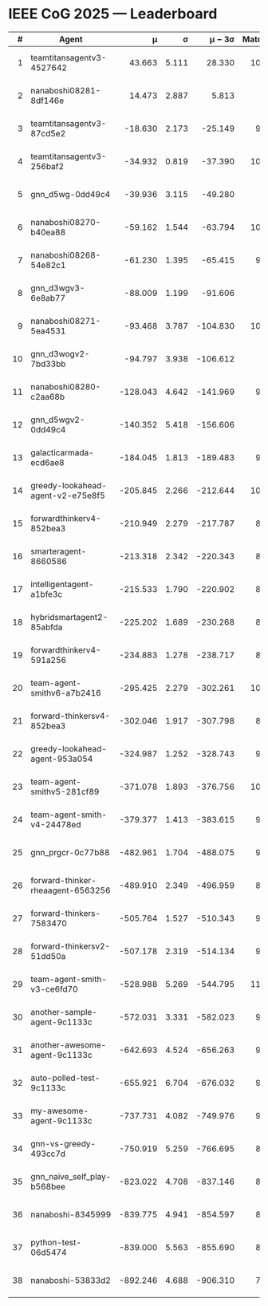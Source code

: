 # IEEE CoG 2025 — Leaderboard

| # | Agent | μ | σ | μ − 3σ | Matches | Updated |
|---:|---|---:|---:|---:|---:|---|
| 1 | teamtitansagentv3-4527642 | 43.663 | 5.111 | 28.330 | 10436 | 2025-08-31 08:30 |
| 2 | nanaboshi08281-8df146e | 14.473 | 2.887 | 5.813 | 396 | 2025-08-31 08:30 |
| 3 | teamtitansagentv3-87cd5e2 | -18.630 | 2.173 | -25.149 | 9378 | 2025-08-31 08:30 |
| 4 | teamtitansagentv3-256baf2 | -34.932 | 0.819 | -37.390 | 10274 | 2025-08-31 08:30 |
| 5 | gnn_d5wg-0dd49c4 | -39.936 | 3.115 | -49.280 | 240 | 2025-08-31 08:30 |
| 6 | nanaboshi08270-b40ea88 | -59.162 | 1.544 | -63.794 | 10220 | 2025-08-31 08:30 |
| 7 | nanaboshi08268-54e82c1 | -61.230 | 1.395 | -65.415 | 9800 | 2025-08-31 08:30 |
| 8 | gnn_d3wgv3-6e8ab77 | -88.009 | 1.199 | -91.606 | 278 | 2025-08-31 08:30 |
| 9 | nanaboshi08271-5ea4531 | -93.468 | 3.787 | -104.830 | 10278 | 2025-08-31 08:30 |
| 10 | gnn_d3wogv2-7bd33bb | -94.797 | 3.938 | -106.612 | 434 | 2025-08-31 08:30 |
| 11 | nanaboshi08280-c2aa68b | -128.043 | 4.642 | -141.969 | 9678 | 2025-08-31 08:30 |
| 12 | gnn_d5wgv2-0dd49c4 | -140.352 | 5.418 | -156.606 | 306 | 2025-08-31 08:30 |
| 13 | galacticarmada-ecd6ae8 | -184.045 | 1.813 | -189.483 | 9380 | 2025-08-31 08:30 |
| 14 | greedy-lookahead-agent-v2-e75e8f5 | -205.845 | 2.266 | -212.644 | 10190 | 2025-08-31 08:30 |
| 15 | forwardthinkerv4-852bea3 | -210.949 | 2.279 | -217.787 | 8228 | 2025-08-31 08:30 |
| 16 | smarteragent-8660586 | -213.318 | 2.342 | -220.343 | 8149 | 2025-08-31 08:30 |
| 17 | intelligentagent-a1bfe3c | -215.533 | 1.790 | -220.902 | 8344 | 2025-08-31 08:30 |
| 18 | hybridsmartagent2-85abfda | -225.202 | 1.689 | -230.268 | 8621 | 2025-08-31 08:30 |
| 19 | forwardthinkerv4-591a256 | -234.883 | 1.278 | -238.717 | 8348 | 2025-08-31 08:30 |
| 20 | team-agent-smithv6-a7b2416 | -295.425 | 2.279 | -302.261 | 10420 | 2025-08-31 08:30 |
| 21 | forward-thinkersv4-852bea3 | -302.046 | 1.917 | -307.798 | 8000 | 2025-08-31 08:30 |
| 22 | greedy-lookahead-agent-953a054 | -324.987 | 1.252 | -328.743 | 9238 | 2025-08-31 08:30 |
| 23 | team-agent-smithv5-281cf89 | -371.078 | 1.893 | -376.756 | 10800 | 2025-08-31 08:30 |
| 24 | team-agent-smith-v4-24478ed | -379.377 | 1.413 | -383.615 | 9478 | 2025-08-31 08:30 |
| 25 | gnn_prgcr-0c77b88 | -482.961 | 1.704 | -488.075 | 9050 | 2025-08-31 08:30 |
| 26 | forward-thinker-rheaagent-6563256 | -489.910 | 2.349 | -496.959 | 8584 | 2025-08-31 08:30 |
| 27 | forward-thinkers-7583470 | -505.764 | 1.527 | -510.343 | 9520 | 2025-08-31 08:30 |
| 28 | forward-thinkersv2-51dd50a | -507.178 | 2.319 | -514.134 | 9076 | 2025-08-31 08:30 |
| 29 | team-agent-smith-v3-ce6fd70 | -528.988 | 5.269 | -544.795 | 11098 | 2025-08-31 08:30 |
| 30 | another-sample-agent-9c1133c | -572.031 | 3.331 | -582.023 | 9900 | 2025-08-31 08:30 |
| 31 | another-awesome-agent-9c1133c | -642.693 | 4.524 | -656.263 | 9280 | 2025-08-31 08:30 |
| 32 | auto-polled-test-9c1133c | -655.921 | 6.704 | -676.032 | 9980 | 2025-08-31 08:30 |
| 33 | my-awesome-agent-9c1133c | -737.731 | 4.082 | -749.976 | 9920 | 2025-08-31 08:30 |
| 34 | gnn-vs-greedy-493cc7d | -750.919 | 5.259 | -766.695 | 8740 | 2025-08-31 08:30 |
| 35 | gnn_naive_self_play-b568bee | -823.022 | 4.708 | -837.146 | 8480 | 2025-08-31 08:30 |
| 36 | nanaboshi-8345999 | -839.775 | 4.941 | -854.597 | 8350 | 2025-08-31 08:30 |
| 37 | python-test-06d5474 | -839.000 | 5.563 | -855.690 | 8560 | 2025-08-31 08:30 |
| 38 | nanaboshi-53833d2 | -892.246 | 4.688 | -906.310 | 7920 | 2025-08-31 08:30 |
